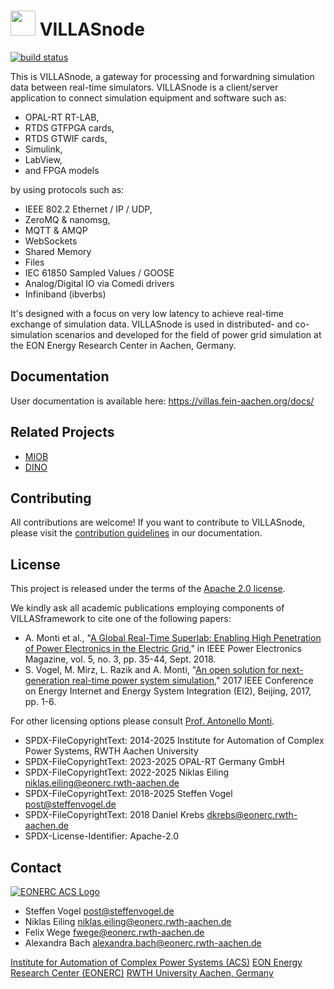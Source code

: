 # <img src="doc/pictures/villas_node.png" width=40 /> VILLASnode

[![build status](https://git.rwth-aachen.de/acs/public/villas/node/badges/master/pipeline.svg)](https://git.rwth-aachen.de/acs/public/villas/node/-/pipelines/)

This is VILLASnode, a gateway for processing and forwardning simulation data between real-time simulators.
VILLASnode is a client/server application to connect simulation equipment and software such as:

 - OPAL-RT RT-LAB,
 - RTDS GTFPGA cards,
 - RTDS GTWIF cards,
 - Simulink,
 - LabView,
 - and FPGA models

by using protocols such as:

 - IEEE 802.2 Ethernet / IP / UDP,
 - ZeroMQ & nanomsg,
 - MQTT & AMQP
 - WebSockets
 - Shared Memory
 - Files
 - IEC 61850 Sampled Values / GOOSE
 - Analog/Digital IO via Comedi drivers
 - Infiniband (ibverbs)

It's designed with a focus on very low latency to achieve real-time exchange of simulation data.
VILLASnode is used in distributed- and co-simulation scenarios and developed for the field of power grid simulation at the EON Energy Research Center in Aachen, Germany.

## Documentation

User documentation is available here: <https://villas.fein-aachen.org/docs/>

## Related Projects

- [MIOB](https://github.com/RWTH-ACS/miob)
- [DINO](https://github.com/RWTH-ACS/dino)

## Contributing

All contributions are welcome!
If you want to contribute to VILLASnode, please visit the [contribution guidelines](https://villas.fein-aachen.org/docs/node/development/contributing/) in our documentation.

## License

This project is released under the terms of the [Apache 2.0 license](LICENSE).

We kindly ask all academic publications employing components of VILLASframework to cite one of the following papers:

- A. Monti et al., "[A Global Real-Time Superlab: Enabling High Penetration of Power Electronics in the Electric Grid](https://ieeexplore.ieee.org/document/8458285/)," in IEEE Power Electronics Magazine, vol. 5, no. 3, pp. 35-44, Sept. 2018.
- S. Vogel, M. Mirz, L. Razik and A. Monti, "[An open solution for next-generation real-time power system simulation](http://ieeexplore.ieee.org/stamp/stamp.jsp?tp=&arnumber=8245739&isnumber=8244404)," 2017 IEEE Conference on Energy Internet and Energy System Integration (EI2), Beijing, 2017, pp. 1-6.

For other licensing options please consult [Prof. Antonello Monti](mailto:amonti@eonerc.rwth-aachen.de).

- SPDX-FileCopyrightText: 2014-2025 Institute for Automation of Complex Power Systems, RWTH Aachen University
- SPDX-FileCopyrightText: 2023-2025 OPAL-RT Germany GmbH
- SPDX-FileCopyrightText: 2022-2025 Niklas Eiling <niklas.eiling@eonerc.rwth-aachen.de>
- SPDX-FileCopyrightText: 2018-2025 Steffen Vogel <post@steffenvogel.de>
- SPDX-FileCopyrightText: 2018 Daniel Krebs <dkrebs@eonerc.rwth-aachen.de>
- SPDX-License-Identifier: Apache-2.0

## Contact

[![EONERC ACS Logo](doc/pictures/eonerc_logo.png)](http://www.acs.eonerc.rwth-aachen.de)

- Steffen Vogel <post@steffenvogel.de>
- Niklas Eiling <niklas.eiling@eonerc.rwth-aachen.de>
- Felix Wege <fwege@eonerc.rwth-aachen.de>
- Alexandra Bach <alexandra.bach@eonerc.rwth-aachen.de>

[Institute for Automation of Complex Power Systems (ACS)](http://www.acs.eonerc.rwth-aachen.de)
[EON Energy Research Center (EONERC)](http://www.eonerc.rwth-aachen.de)
[RWTH University Aachen, Germany](http://www.rwth-aachen.de)
